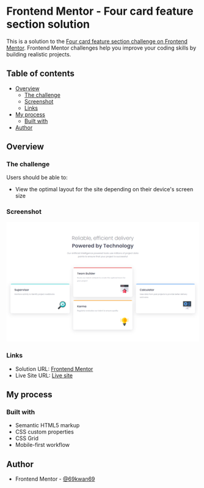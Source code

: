 # Frontend Mentor - Four card feature section solution

This is a solution to the [Four card feature section challenge on Frontend Mentor](https://www.frontendmentor.io/challenges/four-card-feature-section-weK1eFYK). Frontend Mentor challenges help you improve your coding skills by building realistic projects. 

## Table of contents

- [Overview](#overview)
  - [The challenge](#the-challenge)
  - [Screenshot](#screenshot)
  - [Links](#links)
- [My process](#my-process)
  - [Built with](#built-with)
- [Author](#author)

## Overview

### The challenge

Users should be able to:

- View the optimal layout for the site depending on their device's screen size

### Screenshot

![](./screenshot.png)

### Links

- Solution URL: [Frontend Mentor](https://your-solution-url.com)
- Live Site URL: [Live site](https://69kwan69.github.io/four-card-feature-section/)

## My process

### Built with

- Semantic HTML5 markup
- CSS custom properties
- CSS Grid
- Mobile-first workflow

## Author

- Frontend Mentor - [@69kwan69](https://www.frontendmentor.io/profile/69kwan69)
